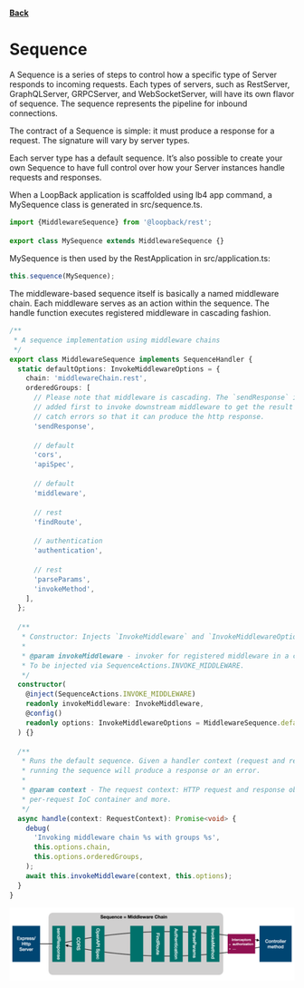 #### [Back](./README.md)

# Sequence

A Sequence is a series of steps to control how a specific type of Server responds to incoming requests. Each types of servers, such as RestServer, GraphQLServer, GRPCServer, and WebSocketServer, will have its own flavor of sequence. The sequence represents the pipeline for inbound connections.

The contract of a Sequence is simple: it must produce a response for a request. The signature will vary by server types.

Each server type has a default sequence. It’s also possible to create your own Sequence to have full control over how your Server instances handle requests and responses.

When a LoopBack application is scaffolded using lb4 app command, a MySequence class is generated in src/sequence.ts.

```typescript
import {MiddlewareSequence} from '@loopback/rest';

export class MySequence extends MiddlewareSequence {}
```

MySequence is then used by the RestApplication in src/application.ts:
```typescript
this.sequence(MySequence);
```

The middleware-based sequence itself is basically a named middleware chain. Each middleware serves as an action within the sequence. The handle function executes registered middleware in cascading fashion.

```typescript
/**
 * A sequence implementation using middleware chains
 */
export class MiddlewareSequence implements SequenceHandler {
  static defaultOptions: InvokeMiddlewareOptions = {
    chain: 'middlewareChain.rest',
    orderedGroups: [
      // Please note that middleware is cascading. The `sendResponse` is
      // added first to invoke downstream middleware to get the result or
      // catch errors so that it can produce the http response.
      'sendResponse',

      // default
      'cors',
      'apiSpec',

      // default
      'middleware',

      // rest
      'findRoute',

      // authentication
      'authentication',

      // rest
      'parseParams',
      'invokeMethod',
    ],
  };

  /**
   * Constructor: Injects `InvokeMiddleware` and `InvokeMiddlewareOptions`
   *
   * @param invokeMiddleware - invoker for registered middleware in a chain.
   * To be injected via SequenceActions.INVOKE_MIDDLEWARE.
   */
  constructor(
    @inject(SequenceActions.INVOKE_MIDDLEWARE)
    readonly invokeMiddleware: InvokeMiddleware,
    @config()
    readonly options: InvokeMiddlewareOptions = MiddlewareSequence.defaultOptions,
  ) {}

  /**
   * Runs the default sequence. Given a handler context (request and response),
   * running the sequence will produce a response or an error.
   *
   * @param context - The request context: HTTP request and response objects,
   * per-request IoC container and more.
   */
  async handle(context: RequestContext): Promise<void> {
    debug(
      'Invoking middleware chain %s with groups %s',
      this.options.chain,
      this.options.orderedGroups,
    );
    await this.invokeMiddleware(context, this.options);
  }
}
```

![image info](./middleware-sequence.png)

